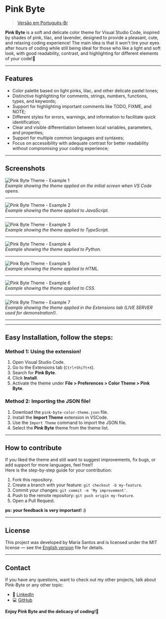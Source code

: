 # Pink Byte

> [Versão em Português-Br](README.md)


**Pink Byte** is a soft and delicate color theme for Visual Studio Code, inspired by shades of pink, lilac, and lavender, designed to provide a pleasant, cute, and relaxing coding experience! The main idea is that it won't tire your eyes after hours of coding while still being ideal for those who like a light and soft look, with good readability, contrast, and highlighting for different elements of your code!💖

---

## Features

- Color palette based on light pinks, lilac, and other delicate pastel tones;
- Distinctive highlighting for comments, strings, numbers, functions, types, and keywords;
- Support for highlighting important comments like TODO, FIXME, and NOTE;
- Different styles for errors, warnings, and information to facilitate quick identification;
- Clear and visible differentiation between local variables, parameters, and properties;
- Support for multiple common languages and syntaxes;
- Focus on accessibility with adequate contrast for better readability without compromising your coding experience;

---

## Screenshots

![Pink Byte Theme - Example 1](https://raw.githubusercontent.com/mari4hs/pink-byte/main/images/Inicio.png)  
*Example showing the theme applied on the initial screen when VS Code opens.*

---

![Pink Byte Theme - Example 2](https://raw.githubusercontent.com/mari4hs/pink-byte/main/images/ExemploJs.png)  
*Example showing the theme applied to JavaScript.*

---

![Pink Byte Theme - Example 3](https://raw.githubusercontent.com/mari4hs/pink-byte/main/images/ExemploTs.png)  
*Example showing the theme applied to TypeScript.*

---

![Pink Byte Theme - Example 4](https://raw.githubusercontent.com/mari4hs/pink-byte/main/images/ExemploPy.png)  
*Example showing the theme applied to Python.*

---

![Pink Byte Theme - Example 5](https://raw.githubusercontent.com/mari4hs/pink-byte/main/images/ExemploHtml.png)  
*Example showing the theme applied to HTML.*

---

![Pink Byte Theme - Example 6](https://raw.githubusercontent.com/mari4hs/pink-byte/main/images/ExemploCss.png)  
*Example showing the theme applied to CSS.*

---

![Pink Byte Theme - Example 7](https://raw.githubusercontent.com/mari4hs/pink-byte/main/images/ExemploAbaExtensoes.png)  
*Example showing the theme applied in the Extensions tab (LIVE SERVER used for demonstration!).*

---
---

## Easy Installation, follow the steps:

### Method 1: Using the extension!

1. Open Visual Studio Code.
2. Go to the Extensions tab (`Ctrl+Shift+X`).
3. Search for **Pink Byte**.
4. Click **Install**.
5. Activate the theme under **File > Preferences > Color Theme > Pink Byte**.

### Method 2: Importing the JSON file!

1. Download the `pink-byte-color-theme.json` file.
2. Install the **Import Theme** extension in VSCode.
3. Use the `Import Theme` command to import the JSON file.
4. Select the **Pink Byte** theme from the theme list.

---

## How to contribute

If you liked the theme and still want to suggest improvements, fix bugs, or add support for more languages, feel free!!  
Here is the step-by-step guide for your contribution:

1. Fork this repository.
2. Create a branch with your feature: `git checkout -b my-feature`.
3. Commit your changes: `git commit -m 'My improvement'`.
4. Push to the remote repository: `git push origin my-feature`.
5. Open a Pull Request.

**ps: your feedback is very important! :)** 

---

## License

This project was developed by Maria Santos and is licensed under the MIT license — see the [English version](LICENSE_EN.md) file for details.

---

## Contact

If you have any questions, want to check out my other projects, talk about Pink-Byte or any other topic:

- 💖 [LinkedIn](https://www.linkedin.com/in/mariah-santos/)  
- 💻 [GitHub](https://github.com/mari4hs)


**Enjoy Pink Byte and the delicacy of coding!💖**